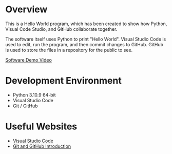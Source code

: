 # Overview

This is a Hello World program, which has been created to show how Python, Visual Code Studio, and GitHub collaborate together.

The software itself uses Python to print "Hello World". Visual Studio Code is used to edit, run the program, and then commit changes to GitHub. GitHub is used to store the files in a repository for the public to see.

[Software Demo Video](http://youtube.link.goes.here)

# Development Environment

* Python 3.10.9 64-bit
* Visual Studio Code
* Git / GitHub

# Useful Websites

* [Visual Studio Code](https://code.visualstudio.com/docs)
* [Git and GitHub Introduction](https://www.w3schools.com/git/git_intro.asp?remote=github)